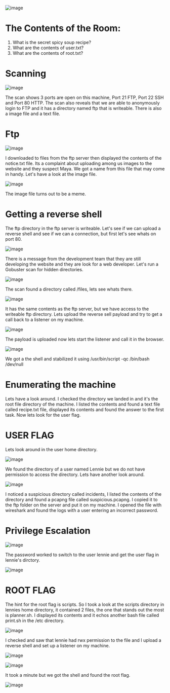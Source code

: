 ![image](https://github.com/seanknght/CTF-Write-ups/assets/149443469/a7d0d14f-9799-47e0-9062-842b855e2757)

# The Contents of the Room:

1. What is the secret spicy soup recipe?
2. What are the contents of user.txt?
3. What are the contents of root.txt?

# Scanning

![image](https://github.com/seanknght/CTF-Write-ups/assets/149443469/df99ef07-4598-4a28-8f0e-743655afa7cc)

The scan shows 3 ports are open on this machine, Port 21 FTP, Port 22 SSH and Port 80 HTTP. The scan also reveals that we are able to anonymously login to FTP and it has a directory named ftp that is writeable. There is also a image file and a text file.

# Ftp

![image](https://github.com/seanknght/CTF-Write-ups/assets/149443469/38a043a1-fca7-438a-83e2-fa6acba7a7f4)

I downloaded to files from the ftp server then displayed the contents of the notice.txt file. Its a complaint about uploading among us images to the website and they suspect Maya. We got a name from this file that may come in handy. Let's have a look at the image file.

![image](https://github.com/seanknght/CTF-Write-ups/assets/149443469/66a148d1-cb70-4569-9772-03b671a0b890)

The image file turns out to be a meme.

# Getting a reverse shell

The ftp directory in the ftp server is writeable. Let's see if we can upload a reverse shell and see if we can a connection, but first let's see whats on port 80.

![image](https://github.com/seanknght/CTF-Write-ups/assets/149443469/ba2962e8-52ab-4246-97fa-b373c0de87bb)

There is a message from the development team that they are still developing the website and they are look for a web developer. Let's run a Gobuster scan for hidden directories.

![image](https://github.com/seanknght/CTF-Write-ups/assets/149443469/91a85465-2c2b-47d5-a3a3-30986f63fea3)

The scan found a directory called /files, lets see whats there.

![image](https://github.com/seanknght/CTF-Write-ups/assets/149443469/8af77b57-b976-47c6-8803-e58ef56fd35a)

It has the same contents as the ftp server, but we have access to the writeable ftp directory. Lets upload the reverse sell payload and try to get a call back to a listener on my machine.

![image](https://github.com/seanknght/CTF-Write-ups/assets/149443469/5942cd22-11cc-4674-8613-0e514808eaba)

The payload is uploaded now lets start the listener and call it in the browser.

![image](https://github.com/seanknght/CTF-Write-ups/assets/149443469/142ceaff-4b33-41d2-86c4-30743374238c)

We got a the shell and stabilized it using /usr/bin/script -qc /bin/bash /dev/null

# Enumerating the machine

Lets have a look around. I checked the directory we landed in and it's the root file directory of the machine. I listed the contents and found a text file called recipe.txt file, displayed its contents and found the answer to the first task. Now lets look for the user flag.

# USER FLAG

Lets look around in the user home directory.

![image](https://github.com/seanknght/CTF-Write-ups/assets/149443469/2a40433e-cb19-42ec-aa53-9450562ed4a2)

We found the directory of a user named Lennie but we do not have permission to access the directory. Lets have another look around.

![image](https://github.com/seanknght/CTF-Write-ups/assets/149443469/a65ff53b-e8c8-4249-b0f1-a3ae8144f30a)

I noticed a suspicious directory called incidents, I listed the contents of the directory and found a pcapng file called suspicious.pcapng. I copied it to the ftp folder on the server and put it on my machine. I opened the file with wireshark and found the logs with a user entering an incorrect password.

# Privilege Escalation

![image](https://github.com/seanknght/CTF-Write-ups/assets/149443469/a6bde3df-c1a7-4631-8901-a7c1d21fae76)

The password worked to switch to the user lennie and get the user flag in lennie's dirctory.

![image](https://github.com/seanknght/CTF-Write-ups/assets/149443469/61606ba1-5b9e-4545-89fa-10686f5b2a97)

# ROOT FLAG

The hint for the root flag is scripts. So I took a look at the scripts directory in lennies home directory, it contained 2 files, the one that stands out the most is planner.sh. I displayed its contents and it echos another bash file called print.sh in the /etc directory. 

![image](https://github.com/seanknght/CTF-Write-ups/assets/149443469/4409b1c9-aca7-4ca5-b157-d660108e0470)

I checked and saw that lennie had rwx permission to the file and I upload a reverse shell and set up a listener on my machine.

![image](https://github.com/seanknght/CTF-Write-ups/assets/149443469/03b633b9-9ae6-43f0-8506-f8c6af12d7fc)

![image](https://github.com/seanknght/CTF-Write-ups/assets/149443469/b5f37fed-c439-4277-a04d-672871d3319a)

It took a minute but we got the shell and found the root flag.

![image](https://github.com/seanknght/CTF-Write-ups/assets/149443469/66eb8783-2274-4ac2-8fa4-ab384eeea102)
















